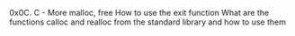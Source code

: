 0x0C. C - More malloc, free
How to use the exit function
What are the functions calloc and realloc from the standard library and how to use them

